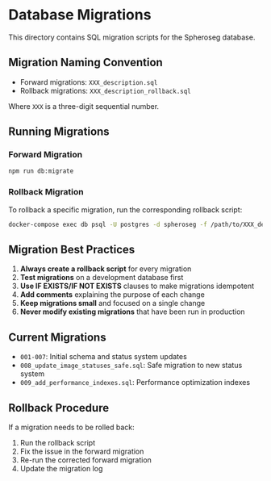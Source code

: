 # Database Migrations

This directory contains SQL migration scripts for the Spheroseg database.

## Migration Naming Convention

- Forward migrations: `XXX_description.sql`
- Rollback migrations: `XXX_description_rollback.sql`

Where `XXX` is a three-digit sequential number.

## Running Migrations

### Forward Migration
```bash
npm run db:migrate
```

### Rollback Migration
To rollback a specific migration, run the corresponding rollback script:
```bash
docker-compose exec db psql -U postgres -d spheroseg -f /path/to/XXX_description_rollback.sql
```

## Migration Best Practices

1. **Always create a rollback script** for every migration
2. **Test migrations** on a development database first
3. **Use IF EXISTS/IF NOT EXISTS** clauses to make migrations idempotent
4. **Add comments** explaining the purpose of each change
5. **Keep migrations small** and focused on a single change
6. **Never modify existing migrations** that have been run in production

## Current Migrations

- `001-007`: Initial schema and status system updates
- `008_update_image_statuses_safe.sql`: Safe migration to new status system
- `009_add_performance_indexes.sql`: Performance optimization indexes

## Rollback Procedure

If a migration needs to be rolled back:

1. Run the rollback script
2. Fix the issue in the forward migration
3. Re-run the corrected forward migration
4. Update the migration log